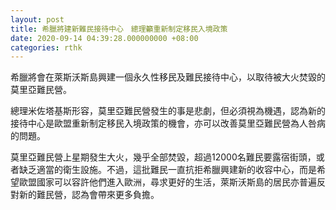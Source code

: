 ```yaml
---
layout: post
title: 希臘將建新難民接待中心　總理籲重新制定移民入境政策
date: 2020-09-14 04:39:28.000000000 +08:00
categories: rthk
---
```


希臘將會在萊斯沃斯島興建一個永久性移民及難民接待中心，以取待被大火焚毀的莫里亞難民營。

總理米佐塔基斯形容，莫里亞難民營發生的事是悲劇，但必須視為機遇，認為新的接待中心是歐盟重新制定移民入境政策的機會，亦可以改善莫里亞難民營為人咎病的問題。

莫里亞難民營上星期發生大火，幾乎全部焚毀，超過12000名難民要露宿街頭，或者缺乏適當的衛生設施。不過，這批難民一直抗拒希臘興建新的收容中心，而是希望歐盟國家可以容許他們進入歐洲，尋求更好的生活，萊斯沃斯島的居民亦普遍反對新的難民營，認為會帶來更多負擔。
